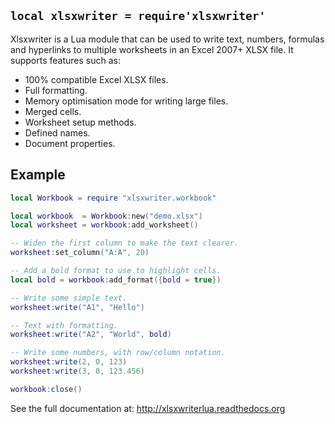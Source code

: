 
## `local xlsxwriter = require'xlsxwriter'`

Xlsxwriter is a Lua  module that can be used to write text, numbers, formulas
and hyperlinks to multiple worksheets in an Excel 2007+ XLSX file. It supports
features such as:

* 100% compatible Excel XLSX files.
* Full formatting.
* Memory optimisation mode for writing large files.
* Merged cells.
* Worksheet setup methods.
* Defined names.
* Document properties.

## Example

```lua
local Workbook = require "xlsxwriter.workbook"

local workbook  = Workbook:new("demo.xlsx")
local worksheet = workbook:add_worksheet()

-- Widen the first column to make the text clearer.
worksheet:set_column("A:A", 20)

-- Add a bold format to use to highlight cells.
local bold = workbook:add_format({bold = true})

-- Write some simple text.
worksheet:write("A1", "Hello")

-- Text with formatting.
worksheet:write("A2", "World", bold)

-- Write some numbers, with row/column notation.
worksheet:write(2, 0, 123)
worksheet:write(3, 0, 123.456)

workbook:close()

```

See the full documentation at: http://xlsxwriterlua.readthedocs.org
